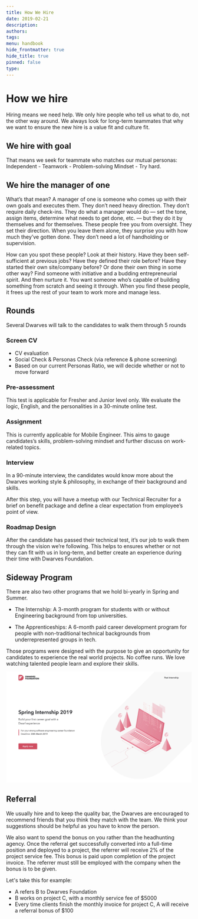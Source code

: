 ```yaml
---
title: How We Hire
date: 2019-02-21
description: 
authors: 
tags: 
menu: handbook
hide_frontmatter: true
hide_title: true
pinned: false
type:
---
```

# How we hire
Hiring means we need help. We only hire people who tell us what to do, not the other way around. We always look for long-term teammates that why we want to ensure the new hire is a value fit and culture fit. 

## We hire with goal
That means we seek for teammate who matches our mutual personas: Independent - Teamwork - Problem-solving Mindset - Try hard.

## We hire the manager of one
What’s that mean? A manager of one is someone who comes up with their own goals and executes them. They don’t need heavy direction. They don’t require daily check-ins. They do what a manager would do — set the tone, assign items, determine what needs to get done, etc. — but they do it by themselves and for themselves.
These people free you from oversight. They set their direction. When you leave them alone, they surprise you with how much they’ve gotten done. They don’t need a lot of handholding or supervision.

How can you spot these people? Look at their history. Have they been self-sufficient at previous jobs? Have they defined their role before? Have they started their own site/company before? Or done their own thing in some other way? Find someone with initiative and a budding entrepreneurial spirit. And then nurture it.
You want someone who’s capable of building something from scratch and seeing it through. When you find these people, it frees up the rest of your team to work more and manage less.

## Rounds
Several Dwarves will talk to the candidates to walk them through 5 rounds

### Screen CV
- CV evaluation
- Social Check & Personas Check (via reference & phone screening)
- Based on our current Personas Ratio, we will decide whether or not to move forward

### Pre-assessment
This test is applicable for Fresher and Junior level only. We evaluate the logic, English, and the personalities in a 30-minute online test.

### Assignment
This is currently applicable for Mobile Engineer. This aims to gauge candidates’s skills, problem-solving mindset and further discuss on work-related topics.

### Interview
In a 90-minute interview, the candidates would know more about the Dwarves working style & philosophy, in exchange of their background and skills.

After this step, you will have a meetup with our Technical Recruiter for a brief on benefit package and define a clear expectation from employee’s point of view.

### Roadmap Design
After the candidate has passed their technical test, it’s our job to walk them through the vision we’re following. This helps to ensures whether or not they can fit with us in long-term, and better create an experience during their time with Dwarves Foundation.

## Sideway Program
There are also two other programs that we hold bi-yearly in Spring and Summer.
- The Internship: A 3-month program for students with or without Engineering background from top universities.

- The Apprenticeships: A 6-month paid career development program for people with non-traditional technical backgrounds from underrepresented groups in tech.

Those programs were designed with the purpose to give an opportunity for candidates to experience the real world projects. No coffee runs. We love watching talented people learn and explore their skills.

![](assets/how-we-hire_internship.webp)

## Referral
We usually hire and to keep the quality bar, the Dwarves are encouraged to recommend friends that you think they match with the team. We think your suggestions should be helpful as you have to know the person.

We also want to spend the bonus on you rather than the headhunting agency.  Once the referral get successfully converted into a full-time position and deployed to a project, the referrer will receive 2% of the project service fee. 
This bonus is paid upon completion of the project invoice. The referrer must still be employed with the company when the bonus is to be given. 

Let's take this for example:

- A refers B to Dwarves Foundation 
- B works on project C, with a monthly service fee of $5000
- Every time clients finish the monthly invoice for project C, A will receive a referral bonus of $100